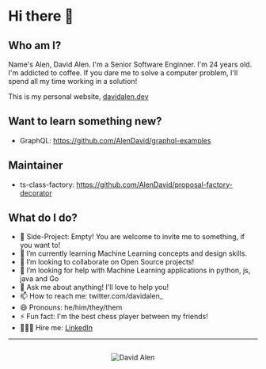 # Hi there 👋

## Who am I?

Name's Alen, David Alen. I'm a Senior Software Enginner. I'm 24 years old. I'm addicted to coffee. If you dare me to solve a computer problem, I'll spend all my time working in a solution!

This is my personal website, [davidalen.dev](https://www.davidalen.dev/)

## Want to learn something new?

- GraphQL: https://github.com/AlenDavid/graphql-examples

## Maintainer

- ts-class-factory: https://github.com/AlenDavid/proposal-factory-decorator

## What do I do?

- 🔭  Side-Project: Empty! You are welcome to invite me to something, if you want to!
- 🌱  I’m currently learning Machine Learning concepts and design skills.
- 👯  I’m looking to collaborate on Open Source projects!
- 🤔  I’m looking for help with Machine Learning applications in python, js, java and Go
- 💬  Ask me about anything! I'll love to help you!
- 📫  How to reach me: twitter.com/davidalen_
- 😄  Pronouns: he/him/they/them
- ⚡  Fun fact: I'm the best chess player between my friends!
- 🧑🏻‍💻 Hire me: [LinkedIn](https://linkedin.com/in/david-alen)

---

<div style="display: flex; align-items: center; justify-content: center;">

![David Alen](https://github-readme-stats.vercel.app/api?username=alendavid&show_icons=true&theme=onedark&cache_seconds=1800&include_all_commits=true&count_private=true)

</div>

